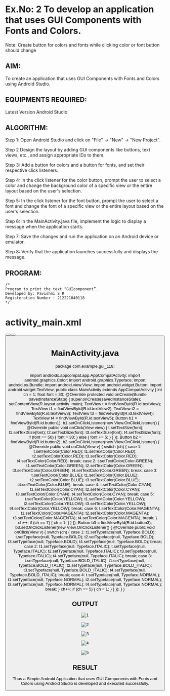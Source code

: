 # Ex.No: 2 To develop an application that uses GUI Components with Fonts and Colors. 
Note: Create button for colors and fonts while clicking color or font button should change 


## AIM:

To create an application that uses GUI Components with Fonts and Colors using Android Studio.

## EQUIPMENTS REQUIRED:

Latest Version Android Studio

## ALGORITHM:

Step 1: Open Android Studio and click on "File" -> "New" -> "New Project".

Step 2 Design the layout by adding GUI components like buttons, text views, etc., and assign 
appropriate IDs to them.

Step 3: Add a button for colors and a button for fonts, and set their respective click listeners.

Step 4: In the click listener for the color button, prompt the user to select a color and change 
the background color of a specific view or the entire layout based on the user's selection.

Step 5: In the click listener for the font button, prompt the user to select a font and change the 
font of a specific view or the entire layout based on the user's selection.

Step 6: In the MainActivity.java file, implement the logic to display a message when the 
application starts.

Step 7: Save the changes and run the application on an Android device or emulator.

Step 8: Verify that the application launches successfully and displays the message.

## PROGRAM:
```
/*
Program to print the text “GUIcomponent”.
Developed by: Pavishmi S R
Registeration Number : 212221040118
*/
```

# activity_main.xml

<?xml version="1.0" encoding="utf-8"?>
<LinearLayout xmlns:android="http://schemas.android.com/apk/res/android"
    xmlns:app="http://schemas.android.com/apk/res-auto"
    xmlns:tools="http://schemas.android.com/tools"
    android:layout_width="match_parent"
    android:layout_height="match_parent"
    android:orientation="vertical"
    tools:context=".MainActivity">
    <TextView
        android:id="@+id/textView"
        android:layout_width="match_parent"
        android:layout_height="wrap_content"
        android:layout_margin="30dp"
        android:gravity="center"
        android:text="Student Details"
        android:textSize="25sp"
        android:textStyle="bold" />
    <TextView
        android:id="@+id/textView2"
        android:layout_width="match_parent"
        android:layout_height="wrap_content"
        android:layout_margin="30dp"
        android:gravity="left"
        android:text="Name:Pavishmi"
        android:textSize="25sp"
        android:textStyle="bold" />
    <TextView
        android:id="@+id/textView3"
        android:layout_width="match_parent"
        android:layout_height="wrap_content"
        android:layout_margin="30dp"
        android:gravity="left"
        android:text="Reg_NO:212221040118"
        android:textSize="25sp"
        android:textStyle="bold" />
    <TextView
        android:id="@+id/textView4"
        android:layout_width="match_parent"
        android:layout_height="wrap_content"
        android:layout_margin="30dp"
        android:gravity="left"
        android:text="Department:CSE"
        android:textSize="25sp"
        android:textStyle="bold" />
    <TextView
        android:id="@+id/textView5"
        android:layout_width="match_parent"
        android:layout_height="wrap_content"
        android:layout_margin="30dp"
        android:gravity="left"
        android:text="Year:2nd Year"
        android:textSize="25sp"
        android:textStyle="bold" />
    <LinearLayout
    android:layout_width="match_parent"
    android:layout_height="match_parent"
    android:orientation="horizontal">
    <Button
        android:id="@+id/button1"
        android:layout_width="108dp"
        android:layout_height="wrap_content"
        android:layout_margin="18dp"
        android:text="size"
        android:textSize="14sp" />
    <Button
        android:id="@+id/button2"
        android:layout_width="wrap_content"
        android:layout_height="wrap_content"
        android:layout_margin="18dp"
        android:text="color"
        android:textSize="14sp" />
    <Button
        android:id="@+id/button3"
        android:layout_width="wrap_content"
        android:layout_height="wrap_content"
        android:layout_margin="18dp"
        android:text="Style"
        android:textSize="15sp" />
</LinearLayout>
    </LinearLayout>
    
# MainActivity.java

package com.example.gui_118;

import androidx.appcompat.app.AppCompatActivity;
import android.graphics.Color;
import android.graphics.Typeface;
import android.os.Bundle;
import android.view.View;
import android.widget.Button;
import android.widget.TextView;
public class MainActivity extends AppCompatActivity {
    int ch = 1;
    float font = 30;
    @Override
    protected void onCreate(Bundle savedInstanceState) {
        super.onCreate(savedInstanceState);
        setContentView(R.layout.activity_main);
        TextView t = findViewById(R.id.textView);
        TextView t1 = findViewById(R.id.textView2);
        TextView t2 = findViewById(R.id.textView3);
        TextView t3 = findViewById(R.id.textView4);
        TextView t4 = findViewById(R.id.textView5);
        Button b1 = findViewById(R.id.button1);
        b1.setOnClickListener(new View.OnClickListener() {
            @Override
            public void onClick(View view) {
                t.setTextSize(font);
                t1.setTextSize(font);
                t2.setTextSize(font);
                t3.setTextSize(font);
                t4.setTextSize(font);
                if (font == 50) {
                    font = 30;
                } else {
                    font += 5;
                }
            }
        });
        Button b2 = findViewById(R.id.button2);
        b2.setOnClickListener(new View.OnClickListener() {
            @Override
            public void onClick(View v) {
                switch (ch) {
                    case 1:
                        t.setTextColor(Color.RED);
                        t1.setTextColor(Color.RED);
                        t2.setTextColor(Color.RED);
                        t3.setTextColor(Color.RED);
                        t4.setTextColor(Color.RED);
                        break;
                    case 2:
                        t.setTextColor(Color.GREEN);
                        t1.setTextColor(Color.GREEN);
                        t2.setTextColor(Color.GREEN);
                        t3.setTextColor(Color.GREEN);
                        t4.setTextColor(Color.GREEN);
                        break;
                    case 3:
                        t.setTextColor(Color.BLUE);
                        t1.setTextColor(Color.BLUE);
                        t2.setTextColor(Color.BLUE);
                        t3.setTextColor(Color.BLUE);
                        t4.setTextColor(Color.BLUE);
                        break;
                    case 4:
                        t.setTextColor(Color.CYAN);
                        t1.setTextColor(Color.CYAN);
                        t2.setTextColor(Color.CYAN);
                        t3.setTextColor(Color.CYAN);
                        t4.setTextColor(Color.CYAN);
                        break;
                    case 5:
                        t.setTextColor(Color.YELLOW);
                        t1.setTextColor(Color.YELLOW);
                        t2.setTextColor(Color.YELLOW);
                        t3.setTextColor(Color.YELLOW);
                        t4.setTextColor(Color.YELLOW);
                        break;
                    case 6:
                        t.setTextColor(Color.MAGENTA);
                        t1.setTextColor(Color.MAGENTA);
                        t2.setTextColor(Color.MAGENTA);
                        t3.setTextColor(Color.MAGENTA);
                        t4.setTextColor(Color.MAGENTA);
                        break;
                }
                ch++;
                if (ch == 7) {
                    ch = 1;
                }
            }
        });
        Button b3 = findViewById(R.id.button3);
        b3.setOnClickListener(new View.OnClickListener() {
            @Override
            public void onClick(View v) {
                switch (ch) {
                    case 1:
                        t1.setTypeface(null, Typeface.BOLD);
                        t.setTypeface(null, Typeface.BOLD);
                        t2.setTypeface(null, Typeface.BOLD);
                        t3.setTypeface(null, Typeface.BOLD);
                        t4.setTypeface(null, Typeface.BOLD);
                        break;
                    case 2:
                        t1.setTypeface(null, Typeface.ITALIC);
                        t.setTypeface(null, Typeface.ITALIC);
                        t2.setTypeface(null, Typeface.ITALIC);
                        t3.setTypeface(null, Typeface.ITALIC);
                        t4.setTypeface(null, Typeface.ITALIC);
                        break;
                    case 3:
                        t.setTypeface(null, Typeface.BOLD_ITALIC);
                        t1.setTypeface(null, Typeface.BOLD_ITALIC);
                        t2.setTypeface(null, Typeface.BOLD_ITALIC);
                        t3.setTypeface(null, Typeface.BOLD_ITALIC);
                        t4.setTypeface(null, Typeface.BOLD_ITALIC);
                        break;
                    case 4:
                        t.setTypeface(null, Typeface.NORMAL);
                        t1.setTypeface(null, Typeface.NORMAL);
                        t2.setTypeface(null, Typeface.NORMAL);
                        t3.setTypeface(null, Typeface.NORMAL);
                        t4.setTypeface(null, Typeface.NORMAL);
                        break;
                }
                ch++;
                if (ch == 5) {
                    ch = 1;
                }
            }
        });
    }
}

## OUTPUT

![1](https://github.com/Pavishmi/Mobile-Application-Development/assets/136091280/f628748d-952b-4f5c-92da-0823e62328e1)

![2](https://github.com/Pavishmi/Mobile-Application-Development/assets/136091280/6587ff57-7c3b-4547-94ac-ec211ebc71ee)

![3](https://github.com/Pavishmi/Mobile-Application-Development/assets/136091280/94b8b884-22d5-4598-946b-335feef0557d)

![4](https://github.com/Pavishmi/Mobile-Application-Development/assets/136091280/70f6ebfd-8d67-494f-ac1e-450590450778)

![5](https://github.com/Pavishmi/Mobile-Application-Development/assets/136091280/61d479d9-1953-4c9f-9937-8a73e203c381)

## RESULT
Thus a Simple Android Application that uses GUI Components with Fonts and Colors using Android Studio is developed and executed successfully.


